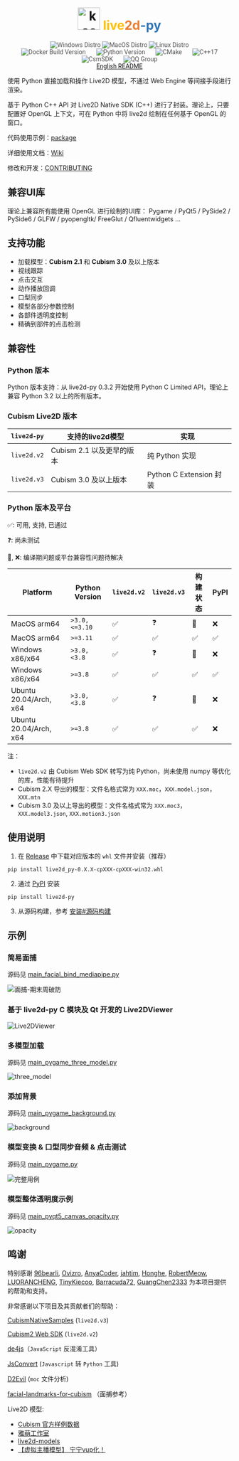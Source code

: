 <div align="center">
    <h1>
        <img src="./docs/moeroid.ico" alt="koe" width="50px" height="50px">
        <span style="color: #ffc000ff">live</span><span style="color: #ed7d31ff">2d</span><span style="color: #2e75b6ff">-py</span>
    </h1>
</div>

<p align="center" style="font-family: 'Roboto', sans-serif; font-size: 1em; color: #555;">
    <img title="Windows Distro" src="https://github.com/Arkueid/live2d-py/actions/workflows/build-windows.yml/badge.svg">
    <img title="MacOS Distro" src="https://github.com/Arkueid/live2d-py/actions/workflows/build-macos.yml/badge.svg">
    <img title="Linux Distro" src="https://github.com/Arkueid/live2d-py/actions/workflows/build-linux.yml/badge.svg">
    <br>
    <img title="Release Version" src="https://img.shields.io/github/v/release/Arkueid/live2d-py" alt="Docker Build Version" style="margin: 0 10px;">
    <img title="Python Version" src="https://img.shields.io/badge/python-3.8+-blue" alt="Python Version" style="margin: 0 10px;">
    <img title="CMake" src="https://img.shields.io/badge/CMake-3.26+-orange" alt="CMake" style="margin: 0 10px;">
    <img title="C++" src="https://img.shields.io/badge/C%2B%2B-17-yellow" alt="C++17" style="margin: 0 10px;">
    <img title="CsmSDK" src="https://img.shields.io/badge/CsmSDK-5_r3-orange" alt="CsmSDK" style="margin: 0 10px;">
    <img title="QQ Group" src="https://img.shields.io/badge/QQ群-783375488-brightgreen" style="margin: 0 10px;">
    <br>
    <a href="https://github.com/Arkueid/live2d-py/blob/main/README.en.md">English README</a>
</p>

使用 Python 直接加载和操作 Live2D 模型，不通过 Web Engine 等间接手段进行渲染。

基于 Python C++ API 对 Live2D Native SDK (C++) 进行了封装。理论上，只要配置好 OpenGL 上下文，可在 Python 中将 live2d 绘制在任何基于 OpenGL 的窗口。

代码使用示例：[package](./package/)

详细使用文档：[Wiki](https://github.com/Arkueid/live2d-py/wiki)

修改和开发：[CONTRIBUTING](./CONTRIBUTING.md)

## 兼容UI库

理论上兼容所有能使用 OpenGL 进行绘制的UI库： Pygame / PyQt5 / PySide2 / PySide6 / GLFW / pyopengltk/ FreeGlut / Qfluentwidgets ...

## 支持功能

* 加载模型：**Cubism 2.1** 和 **Cubism 3.0** 及以上版本
* 视线跟踪
* 点击交互
* 动作播放回调
* 口型同步
* 模型各部分参数控制
* 各部件透明度控制
* 精确到部件的点击检测

## 兼容性

### Python 版本
Python 版本支持：从 live2d-py 0.3.2 开始使用 Python C Limited API，理论上兼容 Python 3.2 以上的所有版本。

### Cubism Live2D 版本

| `live2d-py` | 支持的live2d模型        | 实现                    |              
|-------------|--------------------|-----------------------|
| `live2d.v2` | Cubism 2.1 以及更早的版本 | 纯 Python 实现           | 支持 `32` / `64` 位，支持`Python 3.0` 及以上版本 | Winodws、Linux、MacOS（理论上） |                                                       |
| `live2d.v3` | Cubism 3.0 及以上版本   | Python C Extension 封装 | 支持 `32` / `64` 位，支持`Python 3.2` 及以上版本 | Windows、Linux            |

### Python 版本及平台

:white_check_mark:: 可用, 支持, 已通过

:question:: 尚未测试

:construction:, :x:: 编译期问题或平台兼容性问题待解决 

|Platform|Python Version| `live2d.v2` | `live2d.v3` |构建状态|PyPI|
|--------|--------------|-------------|-------------|------|----------|
|MacOS  arm64| `>3.0, <=3.10`|:white_check_mark:|:question:|:construction:|:x:|
|MacOS  arm64| `>=3.11`      |:white_check_mark:|:white_check_mark:|:white_check_mark:|:white_check_mark:|
|Windows x86/x64|`>3.0, <3.8`|:white_check_mark:|:question:|:construction:|:x:|
|Windows x86/x64|`>=3.8`|:white_check_mark:|:white_check_mark:|:white_check_mark:|:white_check_mark:|
|Ubuntu 20.04/Arch, x64|`>3.0, <3.8`|:white_check_mark:|:question:|:construction:|:x:|
|Ubuntu 20.04/Arch, x64|`>=3.8`|:white_check_mark:|:white_check_mark:|:white_check_mark:|:x:|

注：

* `live2d.v2` 由 Cubism Web SDK 转写为纯 Python，尚未使用 numpy 等优化的库，性能有待提升
* Cubism 2.X 导出的模型：文件名格式常为 `XXX.moc`，`XXX.model.json`，`XXX.mtn`
* Cubism 3.0 及以上导出的模型：文件名格式常为 `XXX.moc3`，`XXX.model3.json`, `XXX.motion3.json`

## 使用说明

1. 在 [Release](https://github.com/Arkueid/live2d-py/releases/latest) 中下载对应版本的 `whl` 文件并安装（推荐）

```shell
pip install live2d_py-0.X.X-cpXXX-cpXXX-win32.whl
```

2. 通过 [PyPI](https://pypi.org/project/live2d-py/) 安装

```shell
pip install live2d-py
```

3. 从源码构建，参考 [安装#源码构建](https://github.com/Arkueid/live2d-py/wiki/%E5%AE%89%E8%A3%85#%E6%BA%90%E7%A0%81%E6%9E%84%E5%BB%BA)

## 示例

### 简易面捕

源码见 [main_facial_bind_mediapipe.py](./package/main_facial_bind.py)

![面捕-期末周破防](./docs/video_test.gif)

### 基于 live2d-py C 模块及 Qt 开发的 Live2DViewer

![Live2DViewer](./docs/live2dviewer.png)


### 多模型加载

源码见 [main_pygame_three_model.py](./package/main_pygame_three_model.py)

![three_model](./docs/three_model.png)

### 添加背景

源码见 [main_pygame_background.py](./package/main_pygame_background.py)

![background](./docs/background.png)

### 模型变换 & 口型同步音频 & 点击测试

源码见 [main_pygame.py](./package/main_pygame.py)

![完整用例](./docs/full%20demo.gif)

### 模型整体透明度示例

源码见 [main_pyqt5_canvas_opacity.py](./package/main_pyqt5_canvas_opacity.py)

![opacity](./docs/opacity.gif)

## 鸣谢

特别感谢 [96bearli], [Ovizro], [AnyaCoder], [jahtim], [Honghe], [RobertMeow], [LUORANCHENG], [TinyKiecoo], [Barracuda72], [GuangChen2333] 为本项目提供的帮助和支持。

[96bearli]: https://github.com/96bearli

[Ovizro]: https://github.com/Ovizro

[AnyaCoder]: https://github.com/AnyaCoder

[jahtim]: https://github.com/jahtim

[Honghe]: https://github.com/Honghe

[RobertMeow]: https://github.com/RobertMeow

[LUORANCHENG]: https://github.com/LUORANCHENG

[TinyKiecoo]: https://github.com/TinyKiecoo

[Barracuda72]: https://github.com/Barracuda72

[GuangChen2333]: https://github.com/GuangChen2333

非常感谢以下项目及其贡献者们的帮助：

[CubismNativeSamples](https://github.com/Live2D/CubismNativeSamples) (`live2d.v3`)

[Cubism2 Web SDK](https://github.com/dylanNew/live2d) (`live2d.v2`)

[de4js](https://github.com/lelinhtinh/de4js)（`JavaScript` 反混淆工具）

[JsConvert](https://github.com/JonBoynton/JSConvert) (`Javascript` 转 `Python` 工具)

[D2Evil](https://github.com/UlyssesWu/D2Evil) (`moc` 文件分析)

[facial-landmarks-for-cubism](https://github.com/adrianiainlam/facial-landmarks-for-cubism) （面捕参考）

Live2D 模型:

* [Cubism 官方样例数据](https://www.live2d.com/en/learn/sample/)
* [雅萌工作室](https://yameng.remoon.cn/studio/live2d-f/1)
* [live2d-models](https://github.com/Eikanya/Live2d-model)
* [【虚拟主播模型】 宁宁vup化！](https://www.bilibili.com/video/BV1s7411d7y9)
